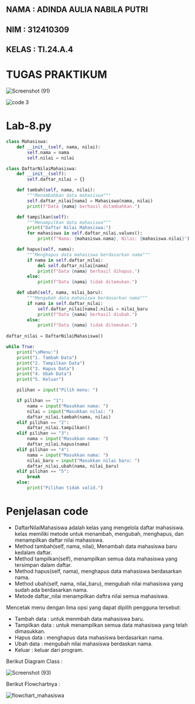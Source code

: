 ## NAMA  : ADINDA AULIA NABILA PUTRI

## NIM   : 312410309

## KELAS : TI.24.A.4 




# TUGAS PRAKTIKUM 

  ![Screenshot (91)](https://github.com/user-attachments/assets/05e1be8a-3bfe-4a74-b8f8-2f8b6befd7f9)


![code 3](https://github.com/user-attachments/assets/d805f1a9-6f34-4d89-bd0e-414bcdc219ff)




# Lab-8.py

```PYTHON
class Mahasiswa:
    def __init__(self, nama, nilai):
        self.nama = nama
        self.nilai = nilai

class DaftarNilaiMahasiswa:
    def __init__(self):
        self.daftar_nilai = {}

    def tambah(self, nama, nilai):
        """Menambahkan data mahasiswa"""
        self.daftar_nilai[nama] = Mahasiswa(nama, nilai)
        print(f"Data {nama} berhasil ditambahkan.")

    def tampilkan(self):
        """Menampilkan data mahasiswa"""
        print("Daftar Nilai Mahasiswa:")
        for mahasiswa in self.daftar_nilai.values():
            print(f"Nama: {mahasiswa.nama}, Nilai: {mahasiswa.nilai}")

    def hapus(self, nama):
        """Menghapus data mahasiswa berdasarkan nama"""
        if nama in self.daftar_nilai:
            del self.daftar_nilai[nama]
            print(f"Data {nama} berhasil dihapus.")
        else:
            print(f"Data {nama} tidak ditemukan.")

    def ubah(self, nama, nilai_baru):
        """Mengubah data mahasiswa berdasarkan nama"""
        if nama in self.daftar_nilai:
            self.daftar_nilai[nama].nilai = nilai_baru
            print(f"Data {nama} berhasil diubah.")
        else:
            print(f"Data {nama} tidak ditemukan.")
            
daftar_nilai = DaftarNilaiMahasiswa()

while True:
    print("\nMenu:")
    print("1. Tambah Data")
    print("2. Tampilkan Data")
    print("3. Hapus Data")
    print("4. Ubah Data")
    print("5. Keluar")

    pilihan = input("Pilih menu: ")

    if pilihan == "1":
        nama = input("Masukkan nama: ")
        nilai = input("Masukkan nilai: ")
        daftar_nilai.tambah(nama, nilai)
    elif pilihan == "2":
        daftar_nilai.tampilkan()
    elif pilihan == "3":
        nama = input("Masukkan nama: ")
        daftar_nilai.hapus(nama)
    elif pilihan == "4":
        nama = input("Masukkan nama: ")
        nilai_baru = input("Masukkan nilai baru: ")
        daftar_nilai.ubah(nama, nilai_baru)
    elif pilihan == "5":
        break
    else:
        print("Pilihan tidak valid.")
````

# Penjelasan code 

* DaftarNilaiMahasiswa adalah kelas yang mengelola daftar mahasiswa. kelas memiliki metode untuk menambah, mengubah, menghapus, dan menampilkan daftar nilai mahasiswa.
* Method tambah(self, nama, nilai), Menambah data mahasiswa baru kedalam daftar.
* Method tampilkan(self), menampilkan semua data mahasiswa yang tersimpan dalam daftar.
* Method hapus(self, nama), menghapus data mahasiswa berdasarkan nama.
* Method ubah(self, nama, nilai_baru), mengubah nilai mahasiswa yang sudah ada berdasarkan nama.
* Metode daftar_nilai menampilkan daftra nilai semua mahasiswa.

Mencetak menu dengan lima opsi yang dapat dipilih pengguna tersebut:

* Tambah data : untuk menmbah data mahasiswa baru.
* Tampilkan data : untuk menampilkan semua data mahasiswa yang telah dimasukkan.
* Hapus data : menghapus data mahasiswa berdasarkan nama.
* Ubah data : mengubah nilai mahasiswa berdaskan nama.
* Keluar : keluar dari program. 

Berikut Diagram Class : 

  ![Screenshot (93)](https://github.com/user-attachments/assets/14a3d951-d832-4c22-9cf6-57c6249e038b)


Berikut Flowchartnya : 

   ![flowchart_mahasiswa](https://github.com/user-attachments/assets/f382358b-982b-4a4b-84c8-6001e40e3520)










